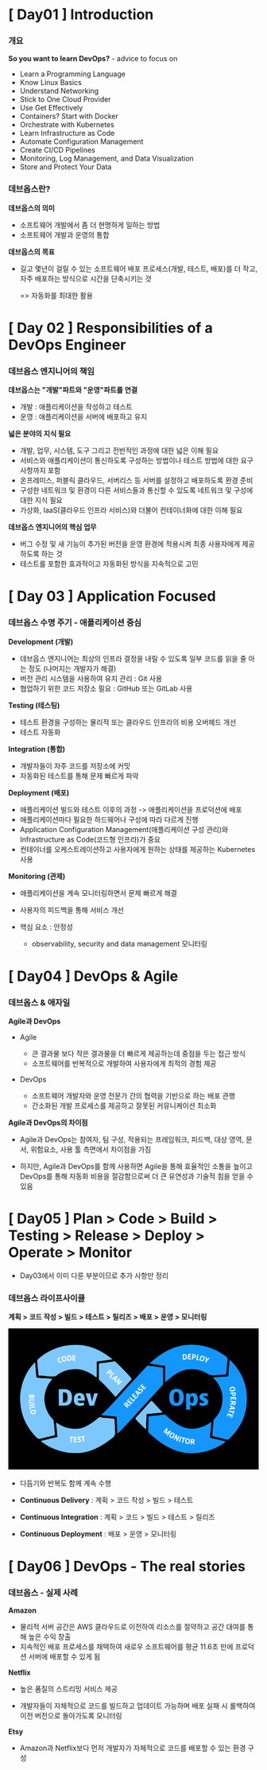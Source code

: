 # [ Day01 ] Introduction

### **개요**

**So you want to learn DevOps?** - advice to focus on

- Learn a Programming Language
- Know Linux Basics
- Understand Networking
- Stick to One Cloud Provider
- Use Get Effectively
- Containers? Start with Docker
- Orchestrate with Kubernetes 
- Learn Infrastructure as Code
- Automate Configuration Management
- Create CI/CD Pipelines
- Monitoring, Log Management, and Data Visualization 
- Store and Protect Your Data

### 데브옵스란?

**데브옵스의 의미**

- 소프트웨어 개발에서 좀 더 현명하게 일하는 방법
- 소프트웨어 개발과 운영의 통합

**데브옵스의 목표**

- 길고 몇년이 걸릴 수 있는 소프트웨어 배포 프로세스(개발, 테스트, 배포)를 더 작고, 자주 배포하는 방식으로 시간을 단축시키는 것

  => 자동화를 최대한 활용  

  
  


# [ Day 02 ] Responsibilities of a DevOps Engineer

### 데브옵스 엔지니어의 책임

**데브옵스는 "개발"파트와 "운영"파트를 연결**

- 개발 : 애플리케이션을 작성하고 테스트
- 운영 : 애플리케이션을 서버에 배포하고 유지

**넓은 분야의 지식 필요**

- 개발, 업무, 시스템, 도구 그리고 전반적인 과정에 대한 넓은 이해 필요
- 서비스와 애플리케이션이 통신하도록 구성하는 방법이나 테스트 방법에 대한 요구사항까지 포함
- 온프레미스, 퍼블릭 클라우드, 서버리스 등 서버를 설정하고 배포하도록 환경 준비
- 구성한 네트워크 및 환경이 다른 서비스들과 통신할 수 있도록 네트워크 및 구성에 대한 지식 필요  
- 가상화, IaaS(클라우드 인프라 서비스)와 더불어 컨테이너화에 대한 이해 필요 

**데브옵스 엔지니어의 핵심 업무**

- 버그 수정 및 새 기능이 추가된 버전을 운영 환경에 적용시켜 최종 사용자에게 제공하도록 하는 것
- 테스트를 포함한 효과적이고 자동화된 방식을 지속적으로 고민 

  
  


# [ Day 03 ] Application Focused

### 데브옵스 수명 주기 - 애플리케이션 중심

**Development (개발)**

- 데브옵스 엔지니어는 최상의 인프라 결정을 내릴 수 있도록 일부 코드를 읽을 줄 아는 정도 (나머지는 개발자가 해결)
- 버전 관리 시스템을 사용하여 유지 관리 : Git 사용
- 협업하기 위한 코드 저장소 필요 : GitHub 또는 GitLab 사용

**Testing (테스팅)**

- 테스트 환경을 구성하는 물리적 또는 클라우드 인프라의 비용 오버헤드 개선
- 테스트 자동화

**Integration (통합)**

- 개발자들이 자주 코드를 저장소에 커밋 
- 자동화된 테스트를 통해 문제 빠르게 파악

**Deployment (배포)**

- 애플리케이션 빌드와 테스트 이후의 과정 -> 애플리케이션을 프로덕션에 배포
- 애플리케이션마다 필요한 하드웨어나 구성에 따라 다르게 진행
- Application Configuration Management(애플리케이션 구성 관리)와 Infrastructure as Code(코드형 인프라)가 중요
- 컨테이너를 오케스트레이션하고 사용자에게 원하는 상태를 제공하는 Kubernetes 사용

**Monitoring (관제)**

- 애플리케이션을 계속 모니터링하면서 문제 빠르게 해결

- 사용자의 피드백을 통해 서비스 개선 

- 핵심 요소 : 안정성
  - observability, security and data management 모니터링

  
  


# [ Day04 ] DevOps & Agile

### 데브옵스 & 애자일

**Agile과 DevOps**

- Agile 
  - 큰 결과물 보다 작은 결과물을 더 빠르게 제공하는데 중점을 두는 접근 방식
  - 소프트웨어를 반복적으로 개발하여 사용자에게 최적의 경험 제공

- DevOps 
  - 소프트웨어 개발자와 운영 전문가 간의 협력을 기반으로 하는 배포 관행
  - 간소화된 개발 프로세스를 제공하고 잘못된 커뮤니케이션 최소화

**Agile과 DevOps의 차이점**

- Agile과 DevOps는 참여자, 팀 구성, 적용되는 프레임워크, 피드백, 대상 영역, 문서, 위험요소, 사용 툴 측면에서 차이점을 가짐

- 하지만, Agile과 DevOps를 함께 사용하면 Agile을 통해 효율적인 소통을 높이고 DevOps를 통해 자동화 비용을 절감함으로써 더 큰 유연성과 기술적 힘을 얻을 수 있음

  
  


# [ Day05 ] Plan > Code > Build > Testing > Release > Deploy > Operate > Monitor

- Day03에서 이미 다룬 부분이므로 추가 사항만 정리 

### 데브옵스 라이프사이클

**계획 > 코드 작성 > 빌드 > 테스트 > 릴리즈 > 배포 > 운영 > 모니터링**

![DevOps](https://github.com/MichaelCade/90DaysOfDevOps/raw/main/2022/Days/Images/Day5_DevOps8.png)

- 다듬기와 반복도 함께 계속 수행 

- **Continuous Delivery** : 계획 > 코드 작성 > 빌드 > 테스트

- **Continuous Integration** : 계획 > 코드 > 빌드 > 테스트 > 릴리즈
- **Continuous Deployment** : 배포 > 운영 > 모니터링

  
  


# [ Day06 ] DevOps - The real stories

### 데브옵스 - 실제 사례

**Amazon**

- 물리적 서버 공간은 AWS 클라우드로 이전하여 리소스를 절약하고 공간 대여를 통해 높은 수익 창출 
- 지속적인 배포 프로세스를 채택하여 새로우 소프트웨어를 평균 11.6초 만에 프로덕션 서버에 배포할 수 있게 됨

**Netflix**

- 높은 품질의 스트리밍 서비스 제공

- 개발자들이 자체적으로 코드를 빌드하고 업데이트 가능하며 배포 실패 시 롤백하여 이전 버전으로 돌아가도록 모니터링 

**Etsy**

- Amazon과 Netflix보다 먼저 개발자가 자체적으로 코드를 배포할 수 있는 환경 구성 

  
